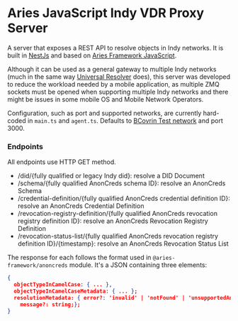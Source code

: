 # Aries JavaScript Indy VDR Proxy Server

A server that exposes a REST API to resolve objects in Indy networks. It is built in [NestJs](https://github.com/nestjs/nest) and based on [Aries Framework JavaScript](https://github.com/hyperledger/aries-framework-javascript).

Although it can be used as a general gateway to multiple Indy networks (much in the same way [Universal Resolver](https://dev.uniresolver.io/) does), this server was developed to reduce the workload needed by a mobile application, as multiple ZMQ sockets must be opened when supporting multiple Indy networks and there might be issues in some mobile OS and Mobile Network Operators.

Configuration, such as port and supported networks, are currently hard-coded in `main.ts` and `agent.ts`. Defaults to [BCovrin Test network](http://test.bcovrin.vonx.io/) and port 3000.

### Endpoints

All endpoints use HTTP GET method.

- /did/{fully qualified or legacy Indy did}: resolve a DID Document
- /schema/{fully qualified AnonCreds schema ID}: resolve an AnonCreds Schema
- /credential-definition/{fully qualified AnonCreds credential definition ID}: resolve an AnonCreds Credential Definition
- /revocation-registry-definition/{fully qualified AnonCreds revocation registry definition ID}: resolve an AnonCreds Revocation Registry Definition
- /revocation-status-list/{fully qualified AnonCreds revocation registry definition ID}/{timestamp}: resolve an AnonCreds Revocation Status List

The response for each follows the format used in `@aries-framework/anoncreds` module. It's a JSON containing three elements:

```json
{
  objectTypeInCamelCase: { ... },
  objectTypeInCamelCaseMetadata: { ... };
  resolutionMetadata: { error?: 'invalid' | 'notFound' | 'unsupportedAnonCredsMethod' | string;
    message?: string;};
}
```
